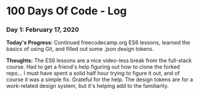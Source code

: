 # 100 Days Of Code - Log

### Day 1: February 17, 2020

**Today's Progress**: Continued freecodecamp.org ES6 lessons, learned the basics of using Git, and filled out some .json design tokens.

**Thoughts:** The ES6 lessons are a nice video-less break from the full-stack course. Had to get a friend's help figuring out how to clone the forked repo... I must have spent a solid half hour trying to figure it out, and of course it was a simple fix. Grateful for the help. The design tokens are for a work-related design system, but it's helping add to the familiarity.